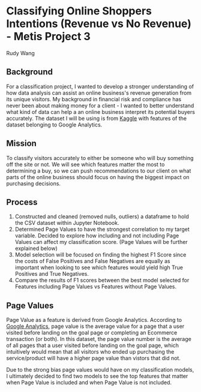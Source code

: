 # Classifying Online Shoppers Intentions (Revenue vs No Revenue) - Metis Project 3 
Rudy Wang

## Background

For a classification project, I wanted to develop a stronger understanding of how data analysis can assist an online business's revenue generation from its unique visitors. My background in financial risk and compliance has never been about making money for a client - I wanted to better understand what kind of data can help a an online business interpret its potential buyers accurately. The dataset I will be using is from [Kaggle](https://www.kaggle.com/roshansharma/online-shoppers-intention) with features of the dataset belonging to Google Analytics.

## Mission

To classify visitors accurately to either be someone who will buy something off the site or not. We will see which features matter the most to determining a buy, so we can push recommendations to our client on what parts of the online business should focus on having the biggest impact on purchasing decisions.

## Process

1. Constructed and cleaned (removed nulls, outliers) a dataframe to hold the CSV dataset within Jupyter Notebook.
2. Determined Page Values to have the strongest correlation to my target variable. Decided to explore how including and not including Page Values can affect my classification score. (Page Values will be further explained below)
3. Model selection will be focused on finding the highest F1 Score since the costs of False Positives and False Negatives are equally as important when looking to see which features would yield high True Positives and True Negatives.
4. Compare the results of F1 scores between the best model selected for Features including Page Values vs Features without Page Values.

## Page Values

Page Value as a feature is derived from Google Analytics. According to [Google Analytics](https://support.google.com/analytics/answer/2695658?hl=en#:~:text=Page%20Value%20is%20the%20average,more%20to%20your%20site's%20revenue.), page value is the average value for a page that a user visited before landing on the goal page or completing an Ecommerce transaction (or both). In this dataset, the page value number is the average of all pages that a user visited before landing on the goal page, which intuitively would mean that all visitors who ended up purchasing the service/product will have a higher page value than vistors that did not. 

Due to the strong bias page values would have on my classification models, I ultimately decided to find two models to see the top features that matter when Page Value is included and when Page Value is not included. 

##

